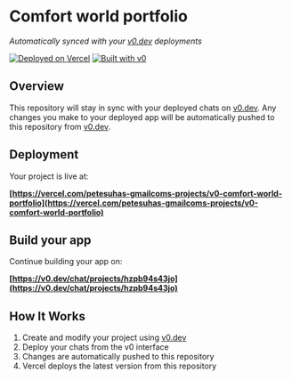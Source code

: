 # Comfort world portfolio

*Automatically synced with your [v0.dev](https://v0.dev) deployments*

[![Deployed on Vercel](https://img.shields.io/badge/Deployed%20on-Vercel-black?style=for-the-badge&logo=vercel)](https://vercel.com/petesuhas-gmailcoms-projects/v0-comfort-world-portfolio)
[![Built with v0](https://img.shields.io/badge/Built%20with-v0.dev-black?style=for-the-badge)](https://v0.dev/chat/projects/hzpb94s43jo)

## Overview

This repository will stay in sync with your deployed chats on [v0.dev](https://v0.dev).
Any changes you make to your deployed app will be automatically pushed to this repository from [v0.dev](https://v0.dev).

## Deployment

Your project is live at:

**[https://vercel.com/petesuhas-gmailcoms-projects/v0-comfort-world-portfolio](https://vercel.com/petesuhas-gmailcoms-projects/v0-comfort-world-portfolio)**

## Build your app

Continue building your app on:

**[https://v0.dev/chat/projects/hzpb94s43jo](https://v0.dev/chat/projects/hzpb94s43jo)**

## How It Works

1. Create and modify your project using [v0.dev](https://v0.dev)
2. Deploy your chats from the v0 interface
3. Changes are automatically pushed to this repository
4. Vercel deploys the latest version from this repository
